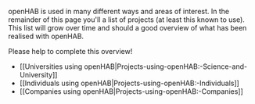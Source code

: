 openHAB is used in many different ways and areas of interest. In the remainder of this page you'll a list of projects (at least this known to use). This list will grow over time and should a good overview of what has been realised with openHAB.

Please help to complete this overview!

* [[Universities using openHAB|Projects-using-openHAB:-Science-and-University]]
* [[Individuals using openHAB|Projects-using-openHAB:-Individuals]]
* [[Companies using openHAB|Projects-using-openHAB:-Companies]]